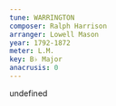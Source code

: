 ```yaml
---
tune: WARRINGTON
composer: Ralph Harrison
arranger: Lowell Mason
year: 1792-1872
meter: L.M.
key: B♭ Major
anacrusis: 0
---
```

undefined